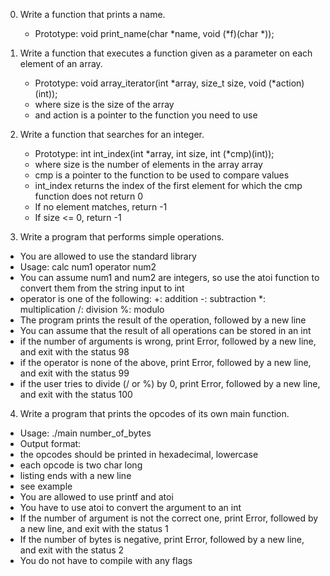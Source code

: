 0. Write a function that prints a name.

   * Prototype: void print_name(char *name, void (*f)(char *));

1. Write a function that executes a function given as a parameter on each element of an array.

   * Prototype: void array_iterator(int *array, size_t size, void (*action)(int));
   * where size is the size of the array
   * and action is a pointer to the function you need to use
2. Write a function that searches for an integer.

   * Prototype: int int_index(int *array, int size, int (*cmp)(int));
   * where size is the number of elements in the array array
   * cmp is a pointer to the function to be used to compare values
   * int_index returns the index of the first element for which the cmp function does not return 0
   * If no element matches, return -1
   * If size <= 0, return -1
3. Write a program that performs simple operations.

  * You are allowed to use the standard library
  * Usage: calc num1 operator num2
  * You can assume num1 and num2 are integers, so use the atoi function to convert them from the string input to int
  * operator is one of the following:
    +: addition
    -: subtraction
    *: multiplication
    /: division
    %: modulo
  * The program prints the result of the operation, followed by a new line
  * You can assume that the result of all operations can be stored in an int
  * if the number of arguments is wrong, print Error, followed by a new line, and exit with the status 98
  * if the operator is none of the above, print Error, followed by a new line, and exit with the status 99
  * if the user tries to divide (/ or %) by 0, print Error, followed by a new line, and exit with the status 100
4. Write a program that prints the opcodes of its own main function.

  * Usage: ./main number_of_bytes
  * Output format:
  * the opcodes should be printed in hexadecimal, lowercase
  * each opcode is two char long
  * listing ends with a new line
  * see example
  * You are allowed to use printf and atoi
  * You have to use atoi to convert the argument to an int
  * If the number of argument is not the correct one, print Error, followed by a new line, and exit with the status 1
  * If the number of bytes is negative, print Error, followed by a new line, and exit with the status 2
  * You do not have to compile with any flags
